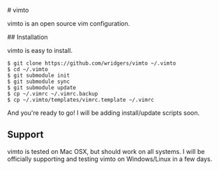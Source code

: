 # vimto

vimto is an open source vim configuration.

## Installation

vimto is easy to install.

    $ git clone https://github.com/wridgers/vimto ~/.vimto
    $ cd ~/.vimto
    $ git submodule init
    $ git submodule sync
    $ git submodule update
    $ cp ~/.vimrc ~/.vimrc.backup
    $ cp ~/.vimto/templates/vimrc.template ~/.vimrc

And you're ready to go! I will be adding install/update scripts soon.

## Support

vimto is tested on Mac OSX, but should work on all systems. I will be
officially supporting and testing vimto on Windows/Linux in a few days.

